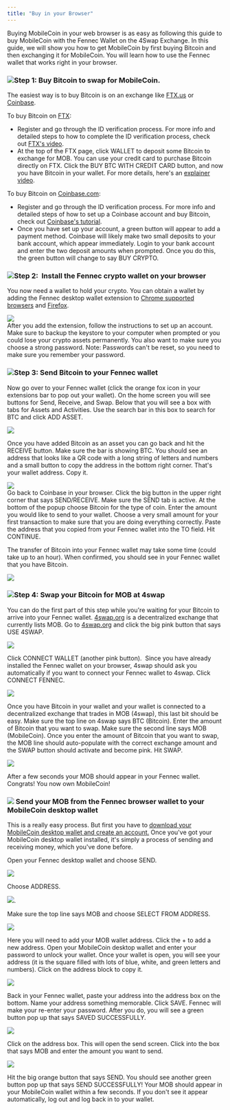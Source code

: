 ```yaml
---
title: "Buy in your Browser"
---
```

Buying MobileCoin in your web browser is as easy as following this guide to buy MobileCoin with the Fennec Wallet on the 4Swap Exchange. In this guide, we will show you how to get MobileCoin by first buying Bitcoin and then exchanging it for MobileCoin. You will learn how to use the Fennec wallet that works right in your browser.

### ![](https://mobilecoinstg.wpengine.com/wp-content/uploads/2022/02/secure.svg)Step 1: Buy Bitcoin to swap for MobileCoin.

 The easiest way is to buy Bitcoin is on an exchange like [FTX.us](http://FTX.us) or [Coinbase](http://coinbase.com).

To buy Bitcoin on [FTX](https://ftx.us/):

-   Register and go through the ID verification process. For more info and detailed steps to how to complete the ID verification process, check out [FTX's video](https://www.youtube.com/watch?v=am-oCJnZaug).
-   At the top of the FTX page, click WALLET to deposit some Bitcoin to exchange for MOB. You can use your credit card to purchase Bitcoin directly on FTX. Click the BUY BTC WITH CREDIT CARD button, and now you have Bitcoin in your wallet. For more details, here's an [explainer video](https://youtu.be/8Lnm-ij7Ga4?t=195).

To buy Bitcoin on [Coinbase.com](http://coinbase.com/):

-   Register and go through the ID verification process. For more info and detailed steps of how to set up a Coinbase account and buy Bitcoin, check out [Coinbase's tutorial](https://www.coinbase.com/learn/tips-and-tutorials/how-to-set-up-a-crypto-wallet).
-   Once you have set up your account, a green button will appear to add a payment method. Coinbase will likely make two small deposits to your bank account, which appear immediately. Login to your bank account and enter the two deposit amounts when prompted. Once you do this, the green button will change to say BUY CRYPTO.

### ![](https://mobilecoinstg.wpengine.com/wp-content/uploads/2022/02/secure.svg)Step 2:  Install the Fennec crypto wallet on your browser

You now need a wallet to hold your crypto. You can obtain a wallet by adding the Fennec desktop wallet extension to [Chrome supported browsers](https://chrome.google.com/webstore/detail/fennec/eincngenkhohbbfpkohipekcmnkfamjp) and [Firefox](https://addons.mozilla.org/en-US/firefox/addon/fox_fennec/).

![](https://mobilecoinstg.wpengine.com/wp-content/uploads/2021/10/Screen-Shot-2021-09-14-at-9.43.04-AM-1024x395.png)\
After you add the extension, follow the instructions to set up an account. Make sure to backup the keystore to your computer when prompted or you could lose your crypto assets permanently. You also want to make sure you choose a strong password. Note: Passwords can't be reset, so you need to make sure you remember your password.

### ![](https://mobilecoinstg.wpengine.com/wp-content/uploads/2022/02/secure.svg)Step 3: Send Bitcoin to your Fennec wallet

Now go over to your Fennec wallet (click the orange fox icon in your extensions bar to pop out your wallet). On the home screen you will see buttons for Send, Receive, and Swap. Below that you will see a box with tabs for Assets and Activities. Use the search bar in this box to search for BTC and click ADD ASSET.

![](https://mobilecoinstg.wpengine.com/wp-content/uploads/2021/10/Screen-Shot-2021-11-29-at-6.09.28-PM-1024x760.png)

Once you have added Bitcoin as an asset you can go back and hit the RECEIVE button. Make sure the bar is showing BTC. You should see an address that looks like a QR code with a long string of letters and numbers and a small button to copy the address in the bottom right corner. That's your wallet address. Copy it.

![](https://mobilecoinstg.wpengine.com/wp-content/uploads/2021/10/Screen-Shot-2021-11-30-at-11.42.56-AM-1024x755.png)\
Go back to Coinbase in your browser. Click the big button in the upper right corner that says SEND/RECEIVE. Make sure the SEND tab is active. At the bottom of the popup choose Bitcoin for the type of coin. Enter the amount you would like to send to your wallet. Choose a very small amount for your first transaction to make sure that you are doing everything correctly. Paste the address that you copied from your Fennec wallet into the TO field. Hit CONTINUE.

The transfer of Bitcoin into your Fennec wallet may take some time (could take up to an hour). When confirmed, you should see in your Fennec wallet that you have Bitcoin.

![](https://mobilecoinstg.wpengine.com/wp-content/uploads/2021/10/Screen-Shot-2021-09-14-at-11.26.30-AM.png)

### ![](https://mobilecoinstg.wpengine.com/wp-content/uploads/2022/02/secure.svg)Step 4: Swap your Bitcoin for MOB at 4swap

You can do the first part of this step while you're waiting for your Bitcoin to arrive into your Fennec wallet. [4swap.org](https://4swap.org/) is a decentralized exchange that currently lists MOB. Go to [4swap.org](https://4swap.org/) and click the big pink button that says USE 4SWAP.

![](https://mobilecoinstg.wpengine.com/wp-content/uploads/2021/10/Screen-Shot-2021-09-14-at-9.39.19-AM-1024x684.png)

Click CONNECT WALLET (another pink button).  Since you have already installed the Fennec wallet on your browser, 4swap should ask you automatically if you want to connect your Fennec wallet to 4swap. Click CONNECT FENNEC.

![](https://mobilecoinstg.wpengine.com/wp-content/uploads/2021/10/Screen-Shot-2021-09-14-at-9.40.00-AM-1024x218.png)

Once you have Bitcoin in your wallet and your wallet is connected to a decentralized exchange that trades in MOB (4swap), this last bit should be easy. Make sure the top line on 4swap says BTC (Bitcoin). Enter the amount of Bitcoin that you want to swap. Make sure the second line says MOB (MobileCoin). Once you enter the amount of Bitcoin that you want to swap, the MOB line should auto-populate with the correct exchange amount and the SWAP button should activate and become pink. Hit SWAP.

![](https://mobilecoinstg.wpengine.com/wp-content/uploads/2021/10/Screen-Shot-2021-09-14-at-11.27.43-AM-1024x393.png)

After a few seconds your MOB should appear in your Fennec wallet. Congrats! You now own MobileCoin!



### ![](https://mobilecoinstg.wpengine.com/wp-content/uploads/2022/02/secure.svg) Send your MOB from the Fennec browser wallet to your MobileCoin desktop wallet

This is a really easy process. But first you have to [download your MobileCoin desktop wallet and create an account.](https://mobilecoin.com/news/how-to-download-and-set-up-your-mobilecoin-desktop-wallet) Once you've got your MobileCoin desktop wallet installed, it's simply a process of sending and receiving money, which you've done before.

Open your Fennec desktop wallet and choose SEND.

![](https://mobilecoinstg.wpengine.com/wp-content/uploads/2021/10/image9-1024x752.png)

Choose ADDRESS.

![](https://mobilecoinstg.wpengine.com/wp-content/uploads/2021/10/image8.png).

Make sure the top line says MOB and choose SELECT FROM ADDRESS.

![](https://mobilecoinstg.wpengine.com/wp-content/uploads/2021/10/image22-1024x706.png)

Here you will need to add your MOB wallet address. Click the + to add a new address. Open your MobileCoin desktop wallet and enter your password to unlock your wallet. Once your wallet is open, you will see your address (it is the square filled with lots of blue, white, and green letters and numbers). Click on the address block to copy it.

![](https://mobilecoinstg.wpengine.com/wp-content/uploads/2021/10/image10-blur-867x1024.png)

Back in your Fennec wallet, paste your address into the address box on the bottom. Name your address something memorable. Click SAVE. Fennec will make your re-enter your password. After you do, you will see a green button pop up that says SAVED SUCCESSFULLY.

![](https://mobilecoinstg.wpengine.com/wp-content/uploads/2021/10/image27-blur-1024x1018.png)

Click on the address box. This will open the send screen. Click into the box that says MOB and enter the amount you want to send.

![](https://mobilecoinstg.wpengine.com/wp-content/uploads/2021/10/image17-1024x652.png)

Hit the big orange button that says SEND. You should see another green button pop up that says SEND SUCCESSFULLY! Your MOB should appear in your MobileCoin wallet within a few seconds. If you don't see it appear automatically, log out and log back in to your wallet.
